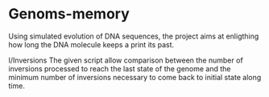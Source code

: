 Genoms-memory
=============

Using simulated evolution of DNA sequences, the project aims at enligthing how long the DNA molecule keeps a print its past.

I/Inversions
The given script allow comparison between the number of inversions processed to reach the last state of the genome and the minimum number of inversions necessary to come back to initial state along time.